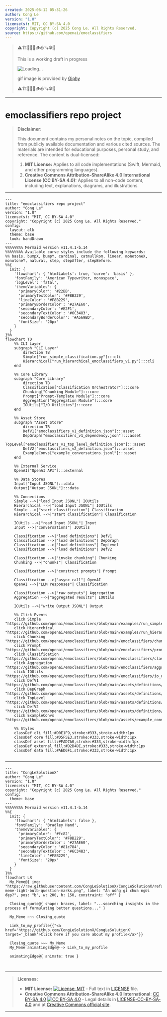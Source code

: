```yaml
---
created: 2025-06-12 05:31:26
author: Cong Le
version: "1.0"
license(s): MIT, CC BY-SA 4.0
copyright: Copyright (c) 2025 Cong Le. All Rights Reserved.
source: https://github.com/openai/emoclassifiers
---
```



> ⚠️🏗️🚧🦺🧱🪵🪨🪚🛠️👷
> 
> This is a working draft in progress
> 
> ![Loading...](https://media4.giphy.com/media/v1.Y2lkPTc5MGI3NjExMGd1NW51YmdxdWFucGZneDNuZWk1ZWVycXNxZTEwdnF5bm1uaTl0ZiZlcD12MV9pbnRlcm5hbF9naWZfYnlfaWQmY3Q9Zw/l4Ki1fHZorEdWAPsc/giphy.gif)
>
> gif image is provided by [Giphy](https://giphy.com)
> 
> ⚠️🏗️🚧🦺🧱🪵🪨🪚🛠️👷


----


# emoclassifiers repo project
> **Disclaimer:**
>
> This document contains my personal notes on the topic,
> compiled from publicly available documentation and various cited sources.
> The materials are intended for educational purposes, personal study, and reference.
> The content is dual-licensed:
> 1. **MIT License:** Applies to all code implementations (Swift, Mermaid, and other programming languages).
> 2. **Creative Commons Attribution-ShareAlike 4.0 International License (CC BY-SA 4.0):** Applies to all non-code content, including text, explanations, diagrams, and illustrations.
---


```mermaid
---
title: "emoclassifiers repo project"
author: "Cong Le"
version: "1.0"
license(s): "MIT, CC BY-SA 4.0"
copyright: "Copyright (c) 2025 Cong Le. All Rights Reserved."
config:
  layout: elk
  theme: base
  look: handDrawn
---
%%%%%%%% Mermaid version v11.4.1-b.14
%%%%%%%% Available curve styles include the following keywords:
%% basis, bumpX, bumpY, cardinal, catmullRom, linear, monotoneX, monotoneY, natural, step, stepAfter, stepBefore.
%%{
  init: {
    'flowchart': { 'htmlLabels': true, 'curve': 'basis' },
    'fontFamily': 'American Typewriter, monospace',
    'logLevel': 'fatal',
    'themeVariables': {
      'primaryColor': '#22BB',
      'primaryTextColor': '#F8B229',
      'lineColor': '#F8B229',
      'primaryBorderColor': '#27AE60',
      'secondaryColor': '#E2F1',
      'secondaryTextColor': '#6C3483',
      'secondaryBorderColor': '#A569BD',
      'fontSize': '20px'
    }
  }
}%%
flowchart TD
    %% CLI Layer
    subgraph "CLI Layer"
        direction TB
        Simple["run_simple_classification.py"]:::cli
        Hierarchical["run_hierarchical_emoclassifiers_v1.py"]:::cli
    end

    %% Core Library
    subgraph "Core Library"
        direction TB
        Classification["Classification Orchestrator"]:::core
        Chunking["Chunking Module"]:::core
        Prompt["Prompt-Template Module"]:::core
        Aggregation["Aggregation Module"]:::core
        IOUtils["I/O Utilities"]:::core
    end

    %% Asset Store
    subgraph "Asset Store"
        direction TB
        DefV1["emoclassifiers_v1_definition.json"]:::asset
        DepGraph["emoclassifiers_v1_dependency.json"]:::asset
        TopLevel["emoclassifiers_v1_top_level_definition.json"]:::asset
        DefV2["emoclassifiers_v2_definition.json"]:::asset
        ExampleConvs["example_conversations.jsonl"]:::asset
    end

    %% External Service
    OpenAI["OpenAI API"]:::external

    %% Data Stores
    Input["Input JSONL"]:::data
    Output["Output JSONL"]:::data

    %% Connections
    Simple -->|"load Input JSONL"| IOUtils
    Hierarchical -->|"load Input JSONL"| IOUtils
    Simple -->|"start classification"| Classification
    Hierarchical -->|"start classification"| Classification

    IOUtils -->|"read Input JSONL"| Input
    Input -->|"conversations"| IOUtils

    Classification -->|"load definitions"| DefV1
    Classification -->|"load definitions"| DepGraph
    Classification -->|"load definitions"| TopLevel
    Classification -->|"load definitions"| DefV2

    Classification -->|"invoke chunking"| Chunking
    Chunking -->|"chunks"| Classification

    Classification -->|"construct prompts"| Prompt

    Classification -->|"async call"| OpenAI
    OpenAI -->|"LLM responses"| Classification

    Classification -->|"raw outputs"| Aggregation
    Aggregation -->|"aggregated results"| IOUtils

    IOUtils -->|"write Output JSONL"| Output

    %% Click Events
    click Simple "https://github.com/openai/emoclassifiers/blob/main/examples/run_simple_classification.py"
    click Hierarchical "https://github.com/openai/emoclassifiers/blob/main/examples/run_hierarchical_emoclassifiers_v1.py"
    click Chunking "https://github.com/openai/emoclassifiers/blob/main/emoclassifiers/chunking.py"
    click Prompt "https://github.com/openai/emoclassifiers/blob/main/emoclassifiers/prompt_templates.py"
    click Classification "https://github.com/openai/emoclassifiers/blob/main/emoclassifiers/classification.py"
    click Aggregation "https://github.com/openai/emoclassifiers/blob/main/emoclassifiers/aggregation.py"
    click IOUtils "https://github.com/openai/emoclassifiers/blob/main/emoclassifiers/io_utils.py"
    click DefV1 "https://github.com/openai/emoclassifiers/blob/main/assets/definitions/emoclassifiers_v1_definition.json"
    click DepGraph "https://github.com/openai/emoclassifiers/blob/main/assets/definitions/emoclassifiers_v1_dependency.json"
    click TopLevel "https://github.com/openai/emoclassifiers/blob/main/assets/definitions/emoclassifiers_v1_top_level_definition.json"
    click DefV2 "https://github.com/openai/emoclassifiers/blob/main/assets/definitions/emoclassifiers_v2_definition.json"
    click ExampleConvs "https://github.com/openai/emoclassifiers/blob/main/assets/example_conversations.jsonl"

    %% Styles
    classDef cli fill:#D0E1F9,stroke:#333,stroke-width:1px
    classDef core fill:#D5F5E3,stroke:#333,stroke-width:1px
    classDef asset fill:#FAD7A0,stroke:#333,stroke-width:1px
    classDef external fill:#D2B4DE,stroke:#333,stroke-width:1px
    classDef data fill:#AED6F1,stroke:#333,stroke-width:1px


```

---

<!-- 
```mermaid
%% Current Mermaid version
info
```  -->


```mermaid
---
title: "CongLeSolutionX"
author: "Cong Le"
version: "1.0"
license(s): "MIT, CC BY-SA 4.0"
copyright: "Copyright (c) 2025 Cong Le. All Rights Reserved."
config:
  theme: base
---
%%%%%%%% Mermaid version v11.4.1-b.14
%%{
  init: {
    'flowchart': { 'htmlLabels': false },
    'fontFamily': 'Bradley Hand',
    'themeVariables': {
      'primaryColor': '#fc82',
      'primaryTextColor': '#F8B229',
      'primaryBorderColor': '#27AE60',
      'secondaryColor': '#81c784',
      'secondaryTextColor': '#6C3483',
      'lineColor': '#F8B229',
      'fontSize': '20px'
    }
  }
}%%
flowchart LR
  My_Meme@{ img: "https://raw.githubusercontent.com/CongLeSolutionX/CongLeSolutionX/refs/heads/main/assets/images/My-meme-light-bulb-question-marks.png", label: "Ăn uống gì chưa ngừi đẹp?", pos: "b", w: 200, h: 150, constraint: "off" }

  Closing_quote@{ shape: braces, label: "...searching insights in the process of formulating better questions..." }
    
  My_Meme ~~~ Closing_quote
    
  Link_to_my_profile{{"<a href='https://github.com/CongLeSolutionX/CongLeSolutionX' target='_blank'>Click here if you care about my profile</a>"}}

  Closing_quote ~~~ My_Meme
  My_Meme animatingEdge@--> Link_to_my_profile
  
  animatingEdge@{ animate: true }



```

---
>**Licenses:**
>
>- **MIT License:**  [![License: MIT](https://img.shields.io/badge/License-MIT-yellow.svg)](LICENSE) - Full text in [LICENSE](LICENSE) file.
>- **Creative Commons Attribution-ShareAlike 4.0 International**: [CC BY-SA 4.0](https://creativecommons.org/licenses/by-sa/4.0/) [![CC BY-SA 4.0](https://licensebuttons.net/l/by-sa/4.0/88x31.png)](https://creativecommons.org/licenses/by-sa/4.0/) - Legal details in [LICENSE-CC-BY-SA-4.0](THE_PAST/LICENSE-CC-BY-SA-4.0) and at [Creative Commons official site](https://creativecommons.org/licenses/by-sa/4.0/).
>
---
